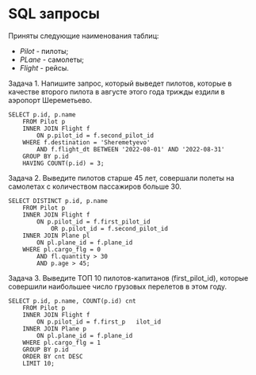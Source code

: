 # SQL запросы
Приняты следующие наименования таблиц:
* *Pilot* - пилоты; 
* *PLane* - самолеты; 
* *Flight* - рейсы. 

Задача 1. Напишите запрос, который выведет пилотов, которые в качестве второго пилота в
августе этого года трижды ездили в аэропорт Шереметьево. 

```mysql
SELECT p.id, p.name
    FROM Pilot p
    INNER JOIN Flight f
        ON p.pilot_id = f.second_pilot_id
    WHERE f.destination = 'Sheremetyevo'
        AND f.flight_dt BETWEEN '2022-08-01' AND '2022-08-31'
    GROUP BY p.id
    HAVING COUNT(p.id) = 3;
 ```
    
Задача 2. Выведите пилотов старше 45 лет, совершали полеты на самолетах с количеством
пассажиров больше 30.

```mysql
SELECT DISTINCT p.id, p.name
    FROM Pilot p
    INNER JOIN Flight f
        ON p.pilot_id = f.first_pilot_id
            OR p.pilot_id = f.second_pilot_id
    INNER JOIN Plane pl
        ON pl.plane_id = f.plane_id
    WHERE pl.cargo_flg = 0
        AND fl.quantity > 30
        AND p.age > 45;
```

Задача 3. Выведите ТОП 10 пилотов-капитанов (first_pilot_id), которые совершили наибольшее
число грузовых перелетов в этом году.

```mysql
SELECT p.id, p.name, COUNT(p.id) cnt
    FROM Pilot p
    INNER JOIN Flight f
        ON p.pilot_id = f.first_p	ilot_id
    INNER JOIN Plane p
        ON pl.plane_id = f.plane_id
    WHERE pl.cargo_flg = 1
    GROUP BY p.id
    ORDER BY cnt DESC
    LIMIT 10;
```
